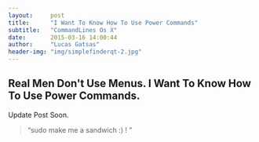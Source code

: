 ```yaml
---
layout:     post
title:      "I Want To Know How To Use Power Commands"
subtitle:   "CommandLines Os X"
date:       2015-03-16 14:00:44
author:     "Lucas Gatsas"
header-img: "img/simplefinderqt-2.jpg"
---
```

<h2 class="section-heading"><strong>Real Men Don't Use Menus. I Want To Know How To Use Power Commands.</strong> </h2>

Update Post Soon. 

<blockquote>
	“sudo make me a sandwich :) ! ”
</blockquote>
